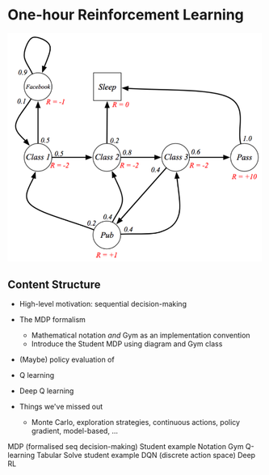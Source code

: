 # One-hour Reinforcement Learning

![The student MDP](images/student-mdp.png?raw=true "The student MDP")

## Content Structure

- High-level motivation: sequential decision-making
- The MDP formalism 
    - Mathematical notation *and* Gym as an implementation convention
    - Introduce the Student MDP using diagram and Gym class
- (Maybe) policy evaluation of 

- Q learning
- Deep Q learning
- Things we've missed out
    - Monte Carlo, exploration strategies, continuous actions, policy gradient, model-based, ...


MDP (formalised seq decision-making)
Student example
Notation
Gym
Q-learning
Tabular 
Solve student example
DQN (discrete action space)
Deep RL

